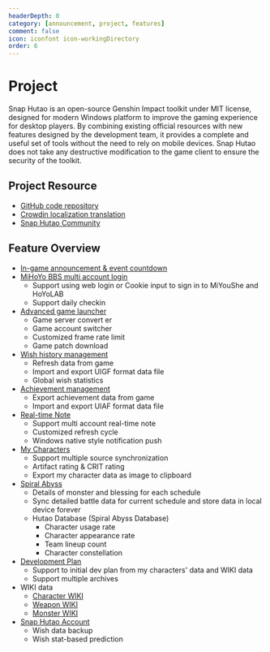 ```yaml
---
headerDepth: 0
category: [announcement, project, features]
comment: false
icon: iconfont icon-workingDirectory
order: 6
---
```


# Project

Snap Hutao is an open-source Genshin Impact toolkit under MIT license, designed for modern Windows platform to improve
the gaming experience for desktop players. By combining existing official resources with new features designed by the
development team, it provides a complete and useful set of tools without the need to rely on mobile devices. Snap Hutao
does not take any destructive modification to the game client to ensure the security of the toolkit.

## Project Resource

- [GitHub code repository](https://github.com/DGP-Studio/Snap.Hutao)
- [Crowdin localization translation](https://translate.hut.ao/)
- [Snap Hutao Community](community.md)

## Feature Overview

- [In-game announcement & event countdown](features/dashboard.md)
- [MiHoYo BBS multi account login](features/mhy-account-switch.md)
  - Support using web login or Cookie input to sign in to MiYouShe and HoYoLAB
  - Support daily checkin
- [Advanced game launcher](features/game-launcher.md)
  - Game server convert er
  - Game account switcher
  - Customized frame rate limit
  - Game patch download
- [Wish history management](features/wish-export.md)
  - Refresh data from game
  - Import and export UIGF format data file
  - Global wish statistics
- [Achievement management](features/achievements.md)
  - Export achievement data from game
  - Import and export UIAF format data file
- [Real-time Note](features/real-time-notes.md)
  - Support multi account real-time note
  - Customized refresh cycle
  - Windows native style notification push
- [My Characters](features/character-data.md)
  - Support multiple source synchronization
  - Artifact rating & CRIT rating
  - Export my character data as image to clipboard
- [Spiral Abyss](features/hutao-API.md)
  - Details of monster and blessing for each schedule
  - Sync detailed battle data for current schedule and store data in local device forever
  - Hutao Database (Spiral Abyss Database)
    - Character usage rate
    - Character appearance rate
    - Team lineup count
    - Character constellation
- [Development Plan](features/develop-plan.md)
  - Support to initial dev plan from my characters' data and WIKI data
  - Support multiple archives
- WIKI data
  - [Character WIKI](features/character-wiki.md)
  - [Weapon WIKI](features/weapon-wiki.md)
  - [Monster WIKI](features/monster-wiki.md)
- [Snap Hutao Account](features/hutao-settings#snap-hutao-account)
  - Wish data backup
  - Wish stat-based prediction
